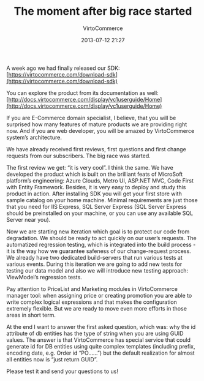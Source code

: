 ﻿---
author: VirtoCommerce
category: VirtoCommerce News
date: 2013-07-12 21:27
excerpt: If you are E-Commerce domain specialist, I believe, that you will be surprised how many features of mature products we are providing right now. And if you are web developer, you will be amazed by VirtoCommerce system’s architecture.
permalink: blogs/news/the-moment-after-big-race-started
title: "The moment after big race started"
---
A week ago we had finally released our SDK: [https://virtocommerce.com/download-sdk](https://virtocommerce.com/download-sdk)

You can explore the product from its documentation as well: [http://docs.virtocommerce.com/display/vc1userguide/Home](http://docs.virtocommerce.com/display/vc1userguide/Home)

If you are E-Commerce domain specialist, I believe, that you will be surprised how many features of mature products we are providing right now. And if you are web developer, you will be amazed by VirtoCommerce system’s architecture.

We have already received first reviews, first questions and first change requests from our subscribers. The big race was started.

The first review we get: “it is very cool”. I think the same. We have developed the product which is built on the brilliant feats of MicroSoft platform’s engineering: Azure Clouds, Metro UI, ASP.NET MVC, Code First with Entity Framework. Besides, it is very easy to deploy and study this product in action. After installing SDK you will get your first store with sample catalog on your home machine. Minimal requirements are just those that you need for IIS Express, SQL Server Express (SQL Server Express should be preinstalled on your machine, or you can use any available SQL Server near you).

Now we are starting new iteration which goal is to protect our code from degradation. We should be ready to act quickly on our user’s requests. The automatized regression testing, which is integrated into the build process - it is the way how we guarantee safeness of our change-request process. We already have two dedicated build-servers that run various tests at various events. During this iteration we are going to add new tests for testing our data model and also we will introduce new testing approach: ViewModel’s regression tests.

Pay attention to PriceList and Marketing modules in VirtoCommerce manager tool: when assigning price or creating promotion you are able to write complex logical expressions and that makes the configuration extremely flexible. But we are ready to move even more efforts in those areas in short term.

At the end I want to answer the first asked question, which was: why the id attribute of db entities has the type of string when you are using GUID values. The answer is that VirtoCommerce has special service that could generate id for DB entities using quite complex templates (including prefix, encoding date, e.g. Order id “PO……”) but the default realization for almost all entities now is “just return GUID”.

Please test it and send your questions to us!